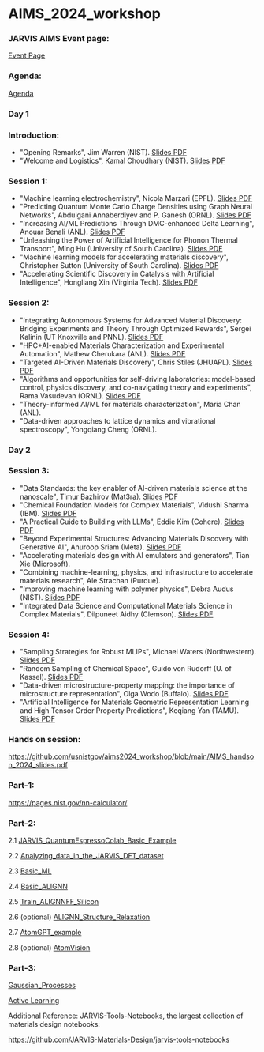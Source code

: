 # AIMS_2024_workshop

### JARVIS AIMS Event page: 

[Event Page](https://jarvis.nist.gov/events/aims)

### Agenda: 

[Agenda](https://www.nist.gov/news-events/events/2024/07/2024-artificial-intelligence-materials-science-aims-workshop)

### Day 1

### Introduction: 
* "Opening Remarks", Jim Warren (NIST). [Slides PDF](https://github.com/usnistgov/aims2024_workshop/blob/main/AIMS-2024-JamesWarren.pdf)
* "Welcome and Logistics", Kamal Choudhary (NIST). [Slides PDF](https://github.com/usnistgov/aims2024_workshop/blob/main/Kamal_AIMS_intro_2024.pptx.pdf)
### Session 1:
* "Machine learning electrochemistry", Nicola Marzari (EPFL). [Slides PDF](https://github.com/usnistgov/aims2024_workshop/blob/main/Marzari%20NIST%20AIMS.pdf)
* "Predicting Quantum Monte Carlo Charge Densities using Graph Neural Networks", Abdulgani Annaberdiyev and P. Ganesh (ORNL). [Slides PDF](https://github.com/usnistgov/aims2024_workshop/blob/main/Gani-Annaberdiyev_AIMS_QMC-GNN.pdf)
* "Increasing AI/ML Predictions Through DMC-enhanced Delta Learning", Anouar Benali (ANL). [Slides PDF](https://github.com/usnistgov/aims2024_workshop/blob/main/NIST_AIMS_WORKSHOP_Benali.pdf)
* "Unleashing the Power of Artificial Intelligence for Phonon Thermal Transport", Ming Hu (University of South Carolina). [Slides PDF](https://github.com/usnistgov/aims2024_workshop/blob/main/Ming_Hu_Seminar_NIST_AIMS_20240717.pdf)
* "Machine learning models for accelerating materials discovery", Christopher Sutton (University of South Carolina). [Slides PDF](https://github.com/usnistgov/aims2024_workshop/blob/main/NIST_071624_Sutton.pdf)
* "Accelerating Scientific Discovery in Catalysis with Artificial Intelligence", Hongliang Xin (Virginia Tech). [Slides PDF](https://github.com/usnistgov/aims2024_workshop/blob/main/2024%20AIMS%20NIST%20XIN-compressed.pdf)
### Session 2:
* "Integrating Autonomous Systems for Advanced Material Discovery: Bridging Experiments and Theory Through Optimized Rewards", Sergei Kalinin (UT Knoxville and PNNL). [Slides PDF](https://github.com/usnistgov/aims2024_workshop/blob/main/NIST_2024_Rewards_v2a_Kalinin.pdf)
* "HPC+AI-enabled Materials Characterization and Experimental Automation", Mathew Cherukara (ANL). [Slides PDF](https://github.com/usnistgov/aims2024_workshop/blob/main/Cherukara_AI_APS_NIST.pdf)
* "Targeted AI-Driven Materials Discovery", Chris Stiles (JHUAPL). [Slides PDF](https://github.com/usnistgov/aims2024_workshop/blob/main/Stiles_NIST-AIMS_ELEM3NT%2020240711_v4_f2.pdf)
* "Algorithms and opportunities for self-driving laboratories: model-based control, physics discovery, and co-navigating theory and experiments", Rama Vasudevan (ORNL). [Slides PDF](https://github.com/usnistgov/aims2024_workshop/blob/main/Rama_Vasudevan_NIST_AIMS.pdf)
* "Theory-informed AI/ML for materials characterization", Maria Chan (ANL).
* "Data-driven approaches to lattice dynamics and vibrational spectroscopy", Yongqiang Cheng (ORNL).

### Day 2

### Session 3:
* "Data Standards: the key enabler of AI-driven materials science at the nanoscale", Timur Bazhirov (Mat3ra). [Slides PDF](https://github.com/usnistgov/aims2024_workshop/blob/main/Timur%20Bazhirov%20-%202024-07-18%20-%20NIST%20AIMS.pdf)
* "Chemical Foundation Models for Complex Materials", Vidushi Sharma (IBM). [Slides PDF](https://github.com/usnistgov/aims2024_workshop/blob/main/Vidushi_Sharma_AIMS_2024.pdf)
* "A Practical Guide to Building with LLMs", Eddie Kim (Cohere). [Slides PDF](https://github.com/usnistgov/aims2024_workshop/blob/main/NIST%20-%20Eddie%20Kim%20-%20July%202024.pdf)
* "Beyond Experimental Structures: Advancing Materials Discovery with Generative AI", Anuroop Sriam (Meta). [Slides PDF](https://github.com/usnistgov/aims2024_workshop/blob/main/Anuroop%20Sriram%20AIMS.pdf)
* "Accelerating materials design with AI emulators and generators", Tian Xie (Microsoft).
* "Combining machine-learning, physics, and infrastructure to accelerate materials research", Ale Strachan (Purdue).
* "Improving machine learning with polymer physics", Debra Audus (NIST). [Slides PDF](https://github.com/usnistgov/aims2024_workshop/blob/main/Audus_AIMS_forposting.pdf)
* "Integrated Data Science and Computational Materials Science in Complex Materials", Dilpuneet Aidhy (Clemson). [Slides PDF](https://github.com/usnistgov/aims2024_workshop/blob/main/2024%20Aidhy-%20NIST%20Presentation.pdf)
### Session 4:
* "Sampling Strategies for Robust MLIPs", Michael Waters (Northwestern). [Slides PDF](https://github.com/usnistgov/aims2024_workshop/blob/main/AIMS_2024_mjwaters_final.pdf)
* "Random Sampling of Chemical Space", Guido von Rudorff (U. of Kassel). [Slides PDF](https://github.com/usnistgov/aims2024_workshop/blob/main/von_Rudorff.pdf)
* "Data-driven microstructure-property mapping: the importance of microstructure representation", Olga Wodo (Buffalo). [Slides PDF](https://github.com/usnistgov/aims2024_workshop/blob/main/OWodo-AIMs.pptx.pdf)
* "Artificial Intelligence for Materials Geometric Representation Learning and High Tensor Order Property Predictions", Keqiang Yan (TAMU). [Slides PDF](https://github.com/usnistgov/aims2024_workshop/blob/main/NIST-KeqiangYan.pdf)

### Hands on session:

https://github.com/usnistgov/aims2024_workshop/blob/main/AIMS_handson_2024_slides.pdf

### Part-1: 

https://pages.nist.gov/nn-calculator/

### Part-2: 

2.1 [JARVIS_QuantumEspressoColab_Basic_Example](https://colab.research.google.com/github/knc6/jarvis-tools-notebooks/blob/master/jarvis-tools-notebooks/JARVIS_QuantumEspressoColab_Basic_Example.ipynb)

2.2 [Analyzing_data_in_the_JARVIS_DFT_dataset](https://colab.research.google.com/github/knc6/jarvis-tools-notebooks/blob/master/jarvis-tools-notebooks/Analyzing_data_in_the_JARVIS_DFT_dataset.ipynb)

2.3 [Basic_ML](https://colab.research.google.com/github/knc6/jarvis-tools-notebooks/blob/master/jarvis-tools-notebooks/Basic_ML.ipynb)

2.4 [Basic_ALIGNN](https://colab.research.google.com/github/knc6/jarvis-tools-notebooks/blob/master/jarvis-tools-notebooks/alignn_jarvis_leaderboard.ipynb)

2.5 [Train_ALIGNNFF_Silicon](https://colab.research.google.com/github/knc6/jarvis-tools-notebooks/blob/master/jarvis-tools-notebooks/Train_ALIGNNFF_Mlearn.ipynb)

2.6 (optional) [ALIGNN_Structure_Relaxation](https://colab.research.google.com/github/knc6/jarvis-tools-notebooks/blob/master/jarvis-tools-notebooks/ALIGNN_Structure_Relaxation_Phonons_Interface.ipynb)

2.7 [AtomGPT_example](https://colab.research.google.com/github/knc6/jarvis-tools-notebooks/blob/master/jarvis-tools-notebooks/atomgpt_example.ipynb)

2.8 (optional) [AtomVision](https://colab.research.google.com/github/knc6/jarvis-tools-notebooks/blob/master/jarvis-tools-notebooks/AtomVisionImageClassification.ipynb)

### Part-3: 

[Gaussian_Processes](https://colab.research.google.com/github/mannodiarun/mrs_spring_tutorial/blob/GP_and_AL/GP_and_AL/Gaussian_Processes.ipynb)

[Active Learning](https://colab.research.google.com/github/mannodiarun/mrs_spring_tutorial/blob/GP_and_AL/GP_and_AL/Active_Learning.ipynb)




Additional Reference: JARVIS-Tools-Notebooks, the largest collection of materials design notebooks:

https://github.com/JARVIS-Materials-Design/jarvis-tools-notebooks
